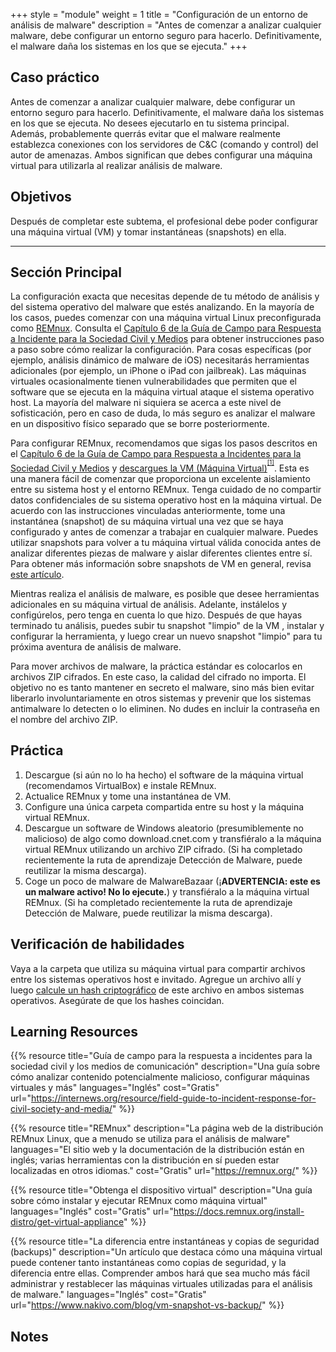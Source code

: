 +++
style = "module"
weight = 1
title = "Configuración de un entorno de análisis de malware"
description = "Antes de comenzar a analizar cualquier malware, debe configurar un entorno seguro para hacerlo. Definitivamente, el malware daña los sistemas en los que se ejecuta."
+++

## Caso práctico

Antes de comenzar a analizar cualquier malware, debe configurar un entorno seguro para hacerlo. Definitivamente, el malware daña los sistemas en los que se ejecuta. No desees ejecutarlo en tu sistema principal. Además, probablemente querrás evitar que el malware realmente establezca conexiones con los servidores de C&C (comando y control) del autor de amenazas. Ambos significan que debes configurar una máquina virtual para utilizarla al realizar análisis de malware.

## Objetivos

Después de completar este subtema, el profesional debe poder configurar una máquina virtual (VM) y tomar instantáneas (snapshots) en ella.

---
## Sección Principal

La configuración exacta que necesitas depende de tu método de análisis y del sistema operativo del malware que estés analizando. En la mayoría de los casos, puedes comenzar con una máquina virtual Linux preconfigurada como [REMnux](https://remnux.org/). Consulta el [Capítulo 6 de la Guía de Campo para Respuesta a Incidente para la Sociedad Civil y Medios](https://internews.org/resource/field-guide-to-incident-response-for-civil-society-and-media/) para obtener instrucciones paso a paso sobre cómo realizar la configuración. Para cosas específicas (por ejemplo, análisis dinámico de malware de iOS) necesitarás herramientas adicionales (por ejemplo, un iPhone o iPad con jailbreak). Las máquinas virtuales ocasionalmente tienen vulnerabilidades que permiten que el software que se ejecuta en la máquina virtual ataque el sistema operativo host. La mayoría del malware ni siquiera se acerca a este nivel de sofisticación, pero en caso de duda, lo más seguro es analizar el malware en un dispositivo físico separado que se borre posteriormente.

Para configurar REMnux, recomendamos que sigas los pasos descritos en el [Capítulo 6 de la Guía de Campo para Respuesta a Incidentes para la Sociedad Civil y Medios](https://internews.org/resource/field-guide-to-incident-response-for-civil-society-and-media/) y [descargues la VM (Máquina Virtual)](https://docs.remnux.org/install-distro/get-virtual-appliance)<sup><sup>[\[1\]](#footnote-1)</sup></sup>. Esta es una manera fácil de comenzar que proporciona un excelente aislamiento entre su sistema host y el entorno REMnux. Tenga cuidado de no compartir datos confidenciales de su sistema operativo host en la máquina virtual. De acuerdo con las instrucciones vinculadas anteriormente, tome una instantánea (snapshot) de su máquina virtual una vez que se haya configurado y antes de comenzar a trabajar en cualquier malware. Puedes utilizar snapshots para volver a tu máquina virtual válida conocida antes de analizar diferentes piezas de malware y aislar diferentes clientes entre sí. Para obtener más información sobre snapshots de VM en general, revisa [este artículo](https://www.nakivo.com/blog/vm-snapshot-vs-backup/).

Mientras realiza el análisis de malware, es posible que desee herramientas adicionales en su máquina virtual de análisis. Adelante, instálelos y configúrelos, pero tenga en cuenta lo que hizo. Después de que hayas terminado tu análisis, puedes subir tu snapshot "limpio" de la VM , instalar y configurar la herramienta, y luego crear un nuevo snapshot "limpio" para tu próxima aventura de análisis de malware.

Para mover archivos de malware, la práctica estándar es colocarlos en archivos ZIP cifrados. En este caso, la calidad del cifrado no importa. El objetivo no es tanto mantener en secreto el malware, sino más bien evitar liberarlo involuntariamente en otros sistemas y prevenir que los sistemas antimalware lo detecten o lo eliminen. No dudes en incluir la contraseña en el nombre del archivo ZIP.

## Práctica

1. Descargue (si aún no lo ha hecho) el software de la máquina virtual (recomendamos VirtualBox) e instale REMnux.
2. Actualice REMnux y tome una instantánea de VM.
3. Configure una única carpeta compartida entre su host y la máquina virtual REMnux.
4. Descargue un software de Windows aleatorio (presumiblemente no malicioso) de algo como download.cnet.com y transfiéralo a la máquina virtual REMnux utilizando un archivo ZIP cifrado. (Si ha completado recientemente la ruta de aprendizaje Detección de Malware, puede reutilizar la misma descarga).
5. Coge un poco de malware de MalwareBazaar (¡**ADVERTENCIA: este es un malware activo! No lo ejecute.**) y transfiéralo a la máquina virtual REMnux. (Si ha completado recientemente la ruta de aprendizaje Detección de Malware, puede reutilizar la misma descarga).

## Verificación de habilidades

Vaya a la carpeta que utiliza su máquina virtual para compartir archivos entre los sistemas operativos host e invitado. Agregue un archivo allí y luego [calcule un hash criptográfico](https://www.sentinelone.com/cybersecurity-101/hashing/) de este archivo en ambos sistemas operativos. Asegúrate de que los hashes coincidan.

## Learning Resources

{{% resource title="Guía de campo para la respuesta a incidentes para la sociedad civil y los medios de comunicación" description="Una guía sobre cómo analizar contenido potencialmente malicioso, configurar máquinas virtuales y más" languages="Inglés" cost="Gratis" url="https://internews.org/resource/field-guide-to-incident-response-for-civil-society-and-media/" %}}

{{% resource title="REMnux" description="La página web de la distribución REMnux Linux, que a menudo se utiliza para el análisis de malware" languages="El sitio web y la documentación de la distribución están en inglés; varias herramientas con la distribución en sí pueden estar localizadas en otros idiomas." cost="Gratis" url="https://remnux.org/" %}}

{{% resource title="Obtenga el dispositivo virtual" description="Una guía sobre cómo instalar y ejecutar REMnux como máquina virtual" languages="Inglés" cost="Gratis" url="https://docs.remnux.org/install-distro/get-virtual-appliance" %}}

{{% resource title="La diferencia entre instantáneas y copias de seguridad (backups)" description="Un artículo que destaca cómo una máquina virtual puede contener tanto instantáneas como copias de seguridad, y la diferencia entre ellas. Comprender ambos hará que sea mucho más fácil administrar y restablecer las máquinas virtuales utilizadas para el análisis de malware." languages="Inglés" cost="Gratis" url="https://www.nakivo.com/blog/vm-snapshot-vs-backup/" %}}

## Notes

[^1]: REMnux no está disponible en procesadores ARM como las computadoras Apple Silicon. Si bien es posible virtualizar en distintas arquitecturas de CPU mediante emuladores como QEMU o UTM (VirtualBox actualmente no es compatible con arquitecturas ARM), el rendimiento será lento y no se recomienda. Tendría más sentido seleccionar otra distribución de Linux que sea compatible con su hardware e [instalar los paquetes de software necesarios](https://www.digitalocean.com/community/tutorials/package-management-basics-apt-yum-dnf-pkg) para completar las actividades, si aún no vienen con el sistema operativo. Kali Linux es una distribución de Linux popular que incluirá o admitirá muchas herramientas que también se encuentran en REMnux. Si tienes un dispositivo Apple Silicon, puedes usar UTM ([https://mac.getutm.app/)](https://mac.getutm.app/)) para ejecutar la imagen [Kali Installer](https://www.kali.org/get-kali/#kali-installer-images) de Apple Silicon (ARM64). Las guías paso a paso están disponibles tanto en [UTM](https://docs.getutm.app/guides/kali/) como en [Kali](https://www.kali.org/docs/virtualization/install-utm-guest-vm/). Al momento de escribir este artículo, un error que afecta el proceso de instalación requiere un paso adicional durante la instalación de adjuntar una pantalla de terminal serial virtual; ambos tutoriales describen este proceso. También puedes obtener una [versión ARM de Kali para Raspberry Pi](https://www.kali.org/get-kali/#kali-arm), que es compatible con la mayoría de los modelos de Raspberry Pi.

